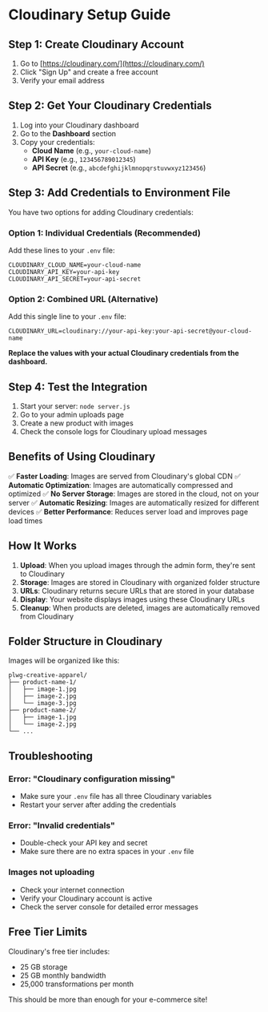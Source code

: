 # Cloudinary Setup Guide

## Step 1: Create Cloudinary Account

1. Go to [https://cloudinary.com/](https://cloudinary.com/)
2. Click "Sign Up" and create a free account
3. Verify your email address

## Step 2: Get Your Cloudinary Credentials

1. Log into your Cloudinary dashboard
2. Go to the **Dashboard** section
3. Copy your credentials:
   - **Cloud Name** (e.g., `your-cloud-name`)
   - **API Key** (e.g., `123456789012345`)
   - **API Secret** (e.g., `abcdefghijklmnopqrstuvwxyz123456`)

## Step 3: Add Credentials to Environment File

You have two options for adding Cloudinary credentials:

### Option 1: Individual Credentials (Recommended)
Add these lines to your `.env` file:

```env
CLOUDINARY_CLOUD_NAME=your-cloud-name
CLOUDINARY_API_KEY=your-api-key
CLOUDINARY_API_SECRET=your-api-secret
```

### Option 2: Combined URL (Alternative)
Add this single line to your `.env` file:

```env
CLOUDINARY_URL=cloudinary://your-api-key:your-api-secret@your-cloud-name
```

**Replace the values with your actual Cloudinary credentials from the dashboard.**

## Step 4: Test the Integration

1. Start your server: `node server.js`
2. Go to your admin uploads page
3. Create a new product with images
4. Check the console logs for Cloudinary upload messages

## Benefits of Using Cloudinary

✅ **Faster Loading**: Images are served from Cloudinary's global CDN
✅ **Automatic Optimization**: Images are automatically compressed and optimized
✅ **No Server Storage**: Images are stored in the cloud, not on your server
✅ **Automatic Resizing**: Images are automatically resized for different devices
✅ **Better Performance**: Reduces server load and improves page load times

## How It Works

1. **Upload**: When you upload images through the admin form, they're sent to Cloudinary
2. **Storage**: Images are stored in Cloudinary with organized folder structure
3. **URLs**: Cloudinary returns secure URLs that are stored in your database
4. **Display**: Your website displays images using these Cloudinary URLs
5. **Cleanup**: When products are deleted, images are automatically removed from Cloudinary

## Folder Structure in Cloudinary

Images will be organized like this:
```
plwg-creative-apparel/
├── product-name-1/
│   ├── image-1.jpg
│   ├── image-2.jpg
│   └── image-3.jpg
├── product-name-2/
│   ├── image-1.jpg
│   └── image-2.jpg
└── ...
```

## Troubleshooting

### Error: "Cloudinary configuration missing"
- Make sure your `.env` file has all three Cloudinary variables
- Restart your server after adding the credentials

### Error: "Invalid credentials"
- Double-check your API key and secret
- Make sure there are no extra spaces in your `.env` file

### Images not uploading
- Check your internet connection
- Verify your Cloudinary account is active
- Check the server console for detailed error messages

## Free Tier Limits

Cloudinary's free tier includes:
- 25 GB storage
- 25 GB monthly bandwidth
- 25,000 transformations per month

This should be more than enough for your e-commerce site! 